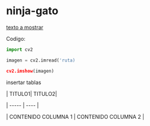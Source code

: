 # ninja-gato

[texto a mostrar](#mi-titulo-a-anclar)

Codigo: 

```python
import cv2

imagen = cv2.imread('ruta)

cv2.imshow(imagen)
```

insertar tablas

| TITULO1| TITULO2|

| ----- | ---- |

| CONTENIDO COLUMNA 1 | CONTENIDO COLUMNA 2 |



